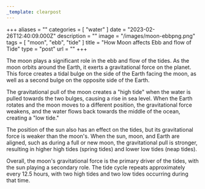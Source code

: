 ```yaml
---
_template: clearpost
---
```



+++
aliases = ""
categories = [ "water" ]
date = "2023-02-26T12:40:09.000Z"
description = ""
image = "/images/moon-ebbpng.png"
tags = [ "moon", "ebb", "tide" ]
title = "How Moon affects Ebb and flow of Tide"
type = "post"
url = ""
+++


The moon plays a significant role in the ebb and flow of the tides. As the moon orbits around the Earth, it exerts a gravitational force on the planet. This force creates a tidal bulge on the side of the Earth facing the moon, as well as a second bulge on the opposite side of the Earth.

The gravitational pull of the moon creates a "high tide" when the water is pulled towards the two bulges, causing a rise in sea level. When the Earth rotates and the moon moves to a different position, the gravitational force weakens, and the water flows back towards the middle of the ocean, creating a "low tide."

The position of the sun also has an effect on the tides, but its gravitational force is weaker than the moon's. When the sun, moon, and Earth are aligned, such as during a full or new moon, the gravitational pull is stronger, resulting in higher high tides (spring tides) and lower low tides (neap tides).

Overall, the moon's gravitational force is the primary driver of the tides, with the sun playing a secondary role. The tide cycle repeats approximately every 12.5 hours, with two high tides and two low tides occurring during that time.
